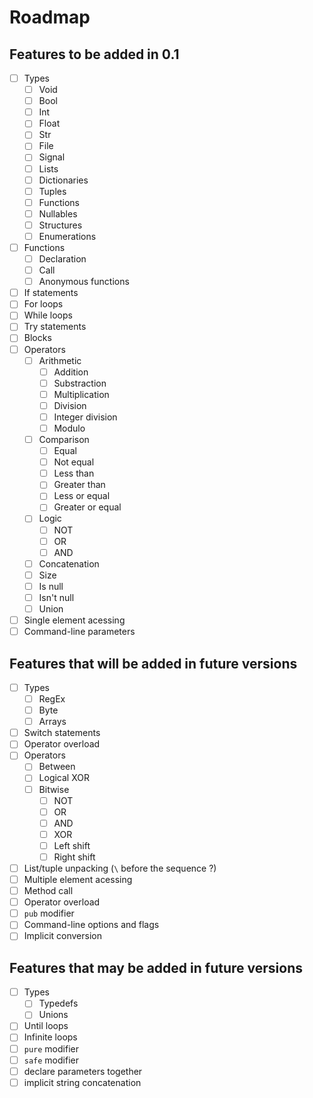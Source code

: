 # Roadmap

## Features to be added in 0.1

- [ ] Types
  - [ ] Void
  - [ ] Bool
  - [ ] Int
  - [ ] Float
  - [ ] Str
  - [ ] File
  - [ ] Signal
  - [ ] Lists
  - [ ] Dictionaries
  - [ ] Tuples
  - [ ] Functions
  - [ ] Nullables
  - [ ] Structures
  - [ ] Enumerations
- [ ] Functions
  - [ ] Declaration
  - [ ] Call
  - [ ] Anonymous functions
- [ ] If statements
- [ ] For loops
- [ ] While loops
- [ ] Try statements
- [ ] Blocks
- [ ] Operators
  - [ ] Arithmetic
    - [ ] Addition
    - [ ] Substraction
    - [ ] Multiplication
    - [ ] Division
    - [ ] Integer division
    - [ ] Modulo
  - [ ] Comparison
    - [ ] Equal
    - [ ] Not equal
    - [ ] Less than
    - [ ] Greater than
    - [ ] Less or equal
    - [ ] Greater or equal
  - [ ] Logic
    - [ ] NOT
    - [ ] OR
    - [ ] AND
  - [ ] Concatenation
  - [ ] Size
  - [ ] Is null
  - [ ] Isn't null
  - [ ] Union
- [ ] Single element acessing
- [ ] Command-line parameters

## Features that will be added in future versions

- [ ] Types
  - [ ] RegEx
  - [ ] Byte
  - [ ] Arrays
- [ ] Switch statements
- [ ] Operator overload 
- [ ] Operators
  - [ ] Between
  - [ ] Logical XOR
  - [ ] Bitwise
    - [ ] NOT
    - [ ] OR
    - [ ] AND
    - [ ] XOR
    - [ ] Left shift
    - [ ] Right shift
- [ ] List/tuple unpacking (`\` before the sequence ?)
- [ ] Multiple element acessing
- [ ] Method call
- [ ] Operator overload
- [ ] `pub` modifier
- [ ] Command-line options and flags
- [ ] Implicit conversion

## Features that may be added in future versions

- [ ] Types
  - [ ] Typedefs
  - [ ] Unions
- [ ] Until loops
- [ ] Infinite loops
- [ ] `pure` modifier
- [ ] `safe` modifier
- [ ] declare parameters together
- [ ] implicit string concatenation